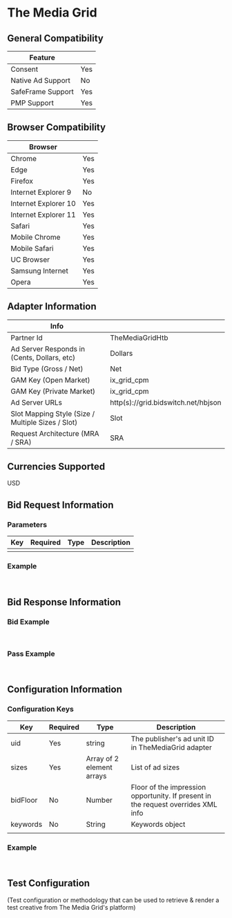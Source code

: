 # The Media Grid
## General Compatibility
|Feature|  |
|---|---|
| Consent | Yes |
| Native Ad Support | No |
| SafeFrame Support | Yes |
| PMP Support | Yes |
 
## Browser Compatibility
| Browser |  |
|--- |---|
| Chrome | Yes |
| Edge | Yes |
| Firefox | Yes |
| Internet Explorer 9 | No |
| Internet Explorer 10 | Yes |
| Internet Explorer 11 | Yes |
| Safari | Yes |
| Mobile Chrome | Yes |
| Mobile Safari | Yes |
| UC Browser | Yes |
| Samsung Internet | Yes |
| Opera | Yes |
 
## Adapter Information
| Info | |
|---|---|
| Partner Id | TheMediaGridHtb |
| Ad Server Responds in (Cents, Dollars, etc) | Dollars |
| Bid Type (Gross / Net) | Net |
| GAM Key (Open Market) | ix_grid_cpm |
| GAM Key (Private Market) | ix_grid_cpm |
| Ad Server URLs | http(s)://grid.bidswitch.net/hbjson |
| Slot Mapping Style (Size / Multiple Sizes / Slot) | Slot |
| Request Architecture (MRA / SRA) | SRA |
 
## Currencies Supported
USD
 
## Bid Request Information
### Parameters
| Key | Required | Type | Description |
|---|---|---|---|
| | | | |
 
### Example
```javascript
 
```
 
## Bid Response Information
### Bid Example
```javascript
 
```
### Pass Example
```javascript
 
```
 
## Configuration Information
### Configuration Keys
| Key | Required | Type | Description |
|---|---|---|---|
| uid | Yes | string | The publisher's ad unit ID in TheMediaGrid adapter |
| sizes | Yes | Array of 2 element arrays | List of ad sizes |
| bidFloor | No | Number | Floor of the impression opportunity. If present in the request overrides XML info |
| keywords | No | String | Keywords object |
| | | | |
### Example
```javascript
 
```

## Test Configuration
(Test configuration or methodology that can be used to retrieve & render a test creative from The Media Grid's platform)
```javascript
 
```
